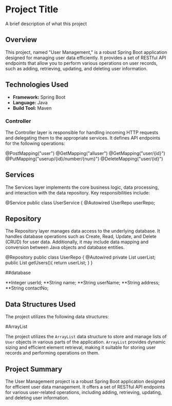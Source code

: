 
# Project Title

A brief description of what this project

## Overview

This project, named "User Management," is a robust Spring Boot application designed for managing user data efficiently. It provides a set of RESTful API endpoints that allow you to perform various operations on user records, such as adding, retrieving, updating, and deleting user information. 

## Technologies Used

- **Framework:** Spring Boot
- **Language:** Java
- **Build Tool:** Maven

### Controller

The Controller layer is responsible for handling incoming HTTP requests and delegating them to the appropriate services. It defines API endpoints for the following operations:

@PostMapping("user")
@GetMapping("alluser")
@GetMapping("user/{id}")
@PutMapping("userup/{id}/number/{num}")
@DeleteMapping("user/{id}")

## Services

The Services layer implements the core business logic, data processing, and interaction with the data repository. Key responsibilities include:

@Service
public class UserService {
    @Autowired
    UserRepo userRepo;

## Repository

The Repository layer manages data access to the underlying database. It handles database operations such as Create, Read, Update, and Delete (CRUD) for user data. Additionally, it may include data mapping and conversion between Java objects and database entities.

@Repository
public class UserRepo {
    @Autowired
    private List<User> userList;
    public List<User> getUsers(){
        return userList;
    }
}

##database

**Integer userId;
**String name;
**String userName;
**String address;
**String contactNo;

## Data Structures Used

The project utilizes the following data structures:

#ArrayList

The project utilizes the `ArrayList` data structure to store and manage lists of `User` objects in various parts of the application. `ArrayList` provides dynamic sizing and efficient element retrieval, making it suitable for storing user records and performing operations on them.

## Project Summary

The User Management project is a robust Spring Boot application designed for efficient user data management. It offers a set of RESTful API endpoints for various user-related operations, including adding, retrieving, updating, and deleting user information.



